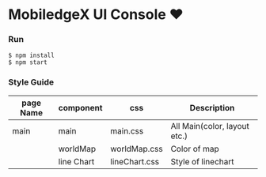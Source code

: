 # MobiledgeX UI Console ❤️

### Run
```
$ npm install
$ npm start
```
### Style Guide

| page Name | component  | css           | Description                  |
|-----------|------------|---------------|------------------------------|
| main      | main       | main.css      | All Main(color, layout etc.) |
|           | worldMap   | worldMap.css  | Color of map                 |
|           | line Chart | lineChart.css | Style of linechart           |



